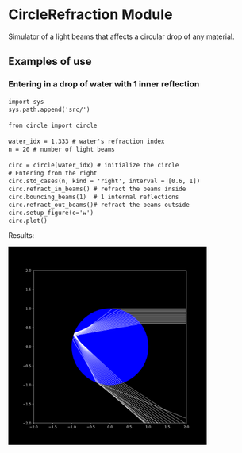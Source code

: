 # CircleRefraction Module

Simulator of a light beams that affects a circular drop of any material.

## Examples of use

### Entering in a drop of water with 1 inner reflection

```
import sys
sys.path.append('src/')

from circle import circle

water_idx = 1.333 # water's refraction index
n = 20 # number of light beams

circ = circle(water_idx) # initialize the circle
# Entering from the right 
circ.std_cases(n, kind = 'right', interval = [0.6, 1])
circ.refract_in_beams() # refract the beams inside
circ.bouncing_beams(1)  # 1 internal reflections
circ.refract_out_beams()# refract the beams outside
circ.setup_figure(c='w')
circ.plot()
```

Results:

<img src="https://github.com/dodogabrie/CircleRefraction/blob/main/docs/figures/1_water.png" alt="drawing" width="400"/>
